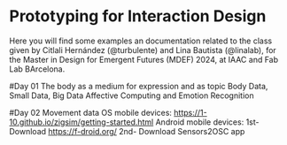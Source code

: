 # Prototyping for Interaction Design
Here you will find some examples an documentation related to the class given by Citlali Hernández (@turbulente) and Lina Bautista (@linalab), 
for the Master in Design for Emergent Futures (MDEF) 2024, at IAAC and Fab Lab BArcelona. 

#Day 01
The body as a medium for expression and as topic
Body Data, Small Data, Big Data
Affective Computing and Emotion Recognition


#Day 02
Movement data 
OS mobile devices: 
https://1-10.github.io/zigsim/getting-started.html
Android mobile devices: 
1st- Download https://f-droid.org/
2nd- Download Sensors2OSC app

 
